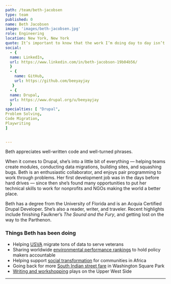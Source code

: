 ```yaml
---
path: /team/beth-jacobsen
type: team
published: 0
name: Beth Jacobsen
image: 'images/beth-jacobsen.jpg'
role: Engineering
location: New York, New York
quote: It’s important to know that the work I’m doing day to day isn’t just for the team, but for the greater good.
social: 
  - {
  name: LinkedIn,
  url: https://www.linkedin.com/in/beth-jacobson-19b04b56/
  }
  - {
    name: GitHub,
    url: https://github.com/beeyayjay
   }
  - {
  name: Drupal,
  url: https://www.drupal.org/u/beeyayjay
  }
specialties: [ "Drupal",
Problem Solving,
Code Migration,
Playwriting
]

  
---
```

Beth appreciates well-written code and well-turned phrases.

When it comes to Drupal, she’s into a little bit of everything — helping teams create modules, conducting data migrations, building sites, and squashing bugs. Beth is an enthusiastic collaborator, and enjoys pair programming to work through problems. Her first development job was in the days before hard drives — since then she’s found many opportunities to put her technical skills to work for nonprofits and NGOs making the world a better place. 

Beth has a degree from the University of Florida and is an Acquia Certified Drupal Developer. She’s also a reader, writer, and traveler. Recent highlights include finishing Faulkner’s *The Sound and the Fury*, and getting lost on the way to the Parthenon. 

### Things Beth has been doing
* Helping [USVA](https://www.va.gov/) migrate tons of data to serve veterans
* Sharing worldwide [environmental performance rankings](https://epi.envirocenter.yale.edu/) to hold policy makers accountable
* Helping support [social transformation](https://www.tostan.org/) for communities in Africa 
* Going back for more [South Indian street fare](https://www.youtube.com/watch?v=C66NVENUNYQ) in Washington Square Park
* [Writing and workshopping](http://www.29thstreetplaywrightscollective.org/write-now-workshop.html) plays on the Upper West Side

-------------------------------
